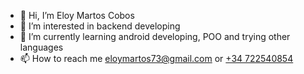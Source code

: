 - 👋 Hi, I’m Eloy Martos Cobos
- 👀 I’m interested in backend developing
- 🌱 I’m currently learning android developing, POO and trying other languages
- 📫 How to reach me <a href="mailto:eloymartos73@gmail.com">eloymartos73@gmail.com</a> or <a href="tel:+34 722540854">+34 722540854</a>

<!---
mingo96/mingo96 is a ✨ special ✨ repository because its `README.md` (this file) appears on your GitHub profile.
You can click the Preview link to take a look at your changes.
--->
